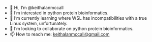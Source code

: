 - 👋 Hi, I’m @keithalanmccall
- 👀 I’m interested in python protein bioinformatics.
- 🌱 I’m currently learning where WSL has incompatibilities with a true Linux system, unfortunately.
- 💞️ I’m looking to collaborate on python protein bioinformatics.
- 📫 How to reach me: keithalanmccall@gmail.com

<!---
keithalanmccall/keithalanmccall is a ✨ special ✨ repository because its `README.md` (this file) appears on your GitHub profile.
You can click the Preview link to take a look at your changes.
--->
